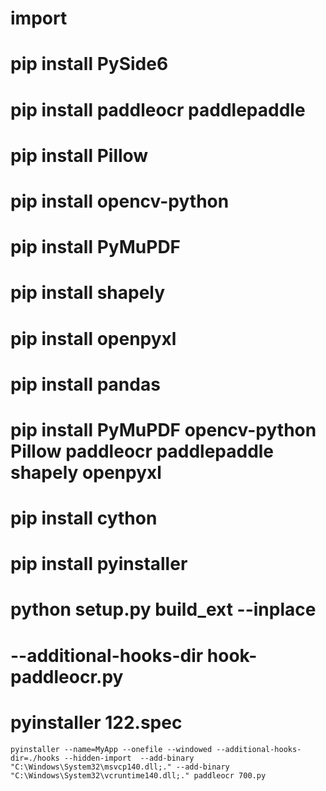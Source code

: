 # import
# pip install  PySide6
# pip install  paddleocr  paddlepaddle
# pip install Pillow
# pip install opencv-python
# pip install PyMuPDF
# pip install shapely
# pip install openpyxl
# pip install pandas
# pip install PyMuPDF opencv-python Pillow paddleocr paddlepaddle shapely openpyxl
# pip install cython

# pip install pyinstaller
# python setup.py build_ext --inplace
# --additional-hooks-dir hook-paddleocr.py
# pyinstaller 122.spec


```
pyinstaller --name=MyApp --onefile --windowed --additional-hooks-dir=./hooks --hidden-import  --add-binary "C:\Windows\System32\msvcp140.dll;." --add-binary "C:\Windows\System32\vcruntime140.dll;." paddleocr 700.py

```